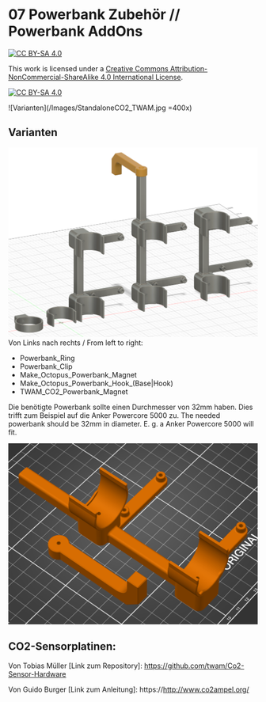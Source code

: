 # 07 Powerbank Zubehör // Powerbank AddOns

[![CC BY-SA 4.0][cc-by-sa-shield]][cc-by-sa]

This work is licensed under a [Creative Commons Attribution-NonCommercial-ShareAlike 4.0 International License][cc-by-sa].

[![CC BY-SA 4.0][cc-by-sa-image]][cc-by-sa]

[cc-by-sa]: http://creativecommons.org/licenses/by-nc-sa/4.0/
[cc-by-sa-image]: https://licensebuttons.net/l/by-nc-sa/4.0/88x31.png
[cc-by-sa-shield]: https://img.shields.io/badge/License-CC%20BY--NC--SA%204.0-lightgrey.svg

![Varianten](/Images/StandaloneCO2_TWAM.jpg =400x)

## Varianten
![Varianten](/Images/PowerbankAddons.PNG)
Von Links nach rechts / From left to right: 
* Powerbank_Ring
* Powerbank_Clip
* Make_Octopus_Powerbank_Magnet
* Make_Octopus_Powerbank_Hook_(Base|Hook)
* TWAM_CO2_Powerbank_Magnet

Die benötigte Powerbank sollte einen Durchmesser von 32mm haben. Dies trifft zum Beispiel auf die Anker Powercore 5000 zu.
The needed powerbank should be 32mm in diameter. E. g. a Anker Powercore 5000 will fit.

![Detail](/Images/Powerbank_Hook.PNG)

## CO2-Sensorplatinen:
Von Tobias Müller
[Link zum Repository]: https://github.com/twam/Co2-Sensor-Hardware

Von Guido Burger
[Link zum Anleitung]: https://http://www.co2ampel.org/

